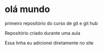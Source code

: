 # olá mundo
primeiro repositório do curso de git e git hub

Repositório criado durante uma aula

Essa linha eu adicionei diretamente no site
